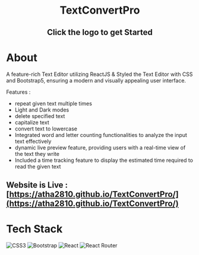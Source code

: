 <div align="center"><h1> TextConvertPro </h1> </div>
<div align="center"><h2> Click the logo to get Started </h2> </div>

# About
A feature-rich Text Editor utilizing ReactJS & Styled the Text Editor with CSS and Bootstrap5, ensuring a modern and visually appealing user interface.

Features :
- repeat given text multiple times
- Light and Dark modes
- delete specified text
- capitalize text
- convert text to lowercase
- Integrated word and letter counting functionalities to analyze the input text effectively
- dynamic live preview feature, providing users with a real-time view of the text they write
- Included a time tracking feature to display the estimated time required to read the given text

## Website is Live : [https://atha2810.github.io/TextConvertPro/](https://atha2810.github.io/TextConvertPro/)


# Tech Stack
![CSS3](https://img.shields.io/badge/css3-%231572B6.svg?logo=css3&logoColor=white&style=for-the-badge)
![Bootstrap](https://img.shields.io/badge/bootstrap-%23563D7C.svg?logo=bootstrap&logoColor=white&style=for-the-badge)
![React](https://img.shields.io/badge/react-%2320232a.svg?logo=react&logoColor=%2361DAFB&style=for-the-badge)
![React Router](https://img.shields.io/badge/React_Router-CA4245?logo=react-router&logoColor=white&style=for-the-badge)
